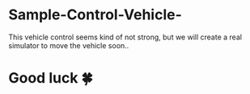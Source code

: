 # Sample-Control-Vehicle-
This vehicle control seems kind of not strong, but we will create a real simulator to move the vehicle soon..
# Good luck 🍀 
